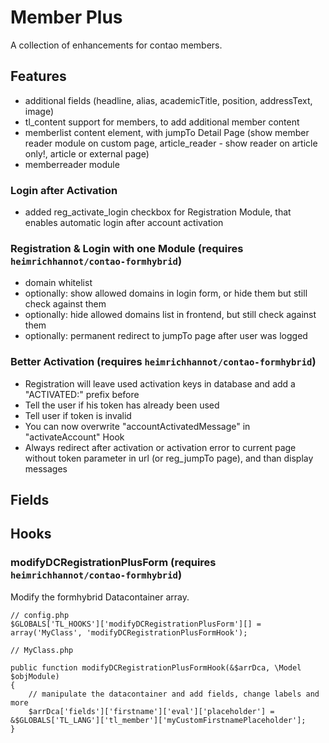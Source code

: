 # Member Plus

A collection of enhancements for contao members.

## Features

- additional fields (headline, alias, academicTitle, position, addressText, image)
- tl_content support for members, to add additional member content
- memberlist content element, with jumpTo Detail Page (show member reader module on custom page, article_reader - show reader on article only!, article or external page)
- memberreader module

### Login after Activation
- added reg_activate_login checkbox for Registration Module, that enables automatic login after account activation

### Registration & Login with one Module (requires `heimrichhannot/contao-formhybrid`)
- domain whitelist
- optionally: show allowed domains in login form, or hide them but still check against them
- optionally: hide allowed domains list in frontend, but still check against them
- optionally: permanent redirect to jumpTo page after user was logged

### Better Activation (requires `heimrichhannot/contao-formhybrid`)
- Registration will leave used activation keys in database and add a "ACTIVATED:" prefix before
- Tell the user if his token has already been used
- Tell user if token is invalid
- You can now overwrite "accountActivatedMessage" in "activateAccount" Hook
- Always redirect after activation or activation error to current page without token parameter in url (or reg_jumpTo page), and than display messages 

## Fields



## Hooks


### modifyDCRegistrationPlusForm (requires `heimrichhannot/contao-formhybrid`)

Modify the formhybrid Datacontainer array.

```
// config.php
$GLOBALS['TL_HOOKS']['modifyDCRegistrationPlusForm'][] = array('MyClass', 'modifyDCRegistrationPlusFormHook');

```

```
// MyClass.php

public function modifyDCRegistrationPlusFormHook(&$arrDca, \Model $objModule)
{
	// manipulate the datacontainer and add fields, change labels and more
	$arrDca['fields']['firstname']['eval']['placeholder'] = &$GLOBALS['TL_LANG']['tl_member']['myCustomFirstnamePlaceholder'];
}
```